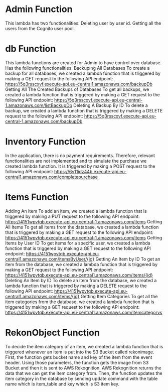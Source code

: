 # Admin Function
This lambda has two functionalities:
  Deleting user by user id.
  Getting all the users from the Cognito user pool.

# db Function
This lambda functions are created for Admin to have control over database. Has the following functionalities:
    Backuping All Databases
  To create a backup for all databases, we created a lambda function that is triggered by making a GET
  request to the following API endpoint: https://5q3rsscxvf.execute-api.eu-central1.amazonaws.com/backupDb
    Getting All The Created Backups of Databases
  To get all backups, we created a lambda function that is triggered by making a GET request to the
  following API endpoint: https://5q3rsscxvf.execute-api.eu-central-1.amazonaws.com/listBackupDb
    Deleting A Backup By ID
  To delete a backup, we created a lambda function that is triggered by making a DELETE request to the
  following API endpoint: https://5q3rsscxvf.execute-api.eu-central-1.amazonaws.com/backupDb

# Inventory Function
In the application, there is no payment requirements. Therefore, relevant functionalities are not
implemented and to simulate the purchase we created lambda function. It is triggered by making a
POST request to the following API endpoint: https://6v11idz44b.execute-api.eu-central1.amazonaws.com/completepurchase

# Items Function
  Adding An Item
To add an item, we created a lambda function that is triggered by making a PUT request to the
following API endpoint: https://4151wpvtqb.execute-api.eu-central-1.amazonaws.com/items
  Getting All Items
To get all items from the database, we created a lambda function that is triggered by making a GET
request to the following API endpoint: https://4151wpvtqb.execute-api.eu-central-1.amazonaws.com/items
  Getting Items by User ID
To get items for a specific user, we created a lambda function that is triggered by making a GET request
to the following API endpoint: https://4151wpvtqb.execute-api.eu-central1.amazonaws.com/itemsByUser/{id}
  Getting An Item by ID
To get an item from the database, we created a lambda function that is triggered by making a GET
request to the following API endpoint: https://4151wpvtqb.execute-api.eu-central1.amazonaws.com/items/{id}
  Deleting An Item by ID
To delete an item from the database, we created a lambda function that is triggered by making a
DELETE request to the following API endpoint: https://4151wpvtqb.execute-api.eu-central1.amazonaws.com/items/{id}
  Getting Item Categories
To get all the item categories from the database, we created a lambda function that is triggered by
making a GET request to the following API endpoint: https://4151wpvtqb.execute-api.eu-central1.amazonaws.com/itemcategorys


# RekonObject Function
To decide the item category of an item, we created a lambda function that is triggered whenever an item
is put into the S3 Bucket called rekonimage. First, the function gets bucket name and key of the item
from the event header. Using those parameters, the function gets the image from S3 Bucket and then it
is sent to AWS Rekognition. AWS Rekognition returns the data that we can get the item category from.
Then, the function updates the item category in the database by sending update command with the table
name which is item_table and key which is S3 item key.

